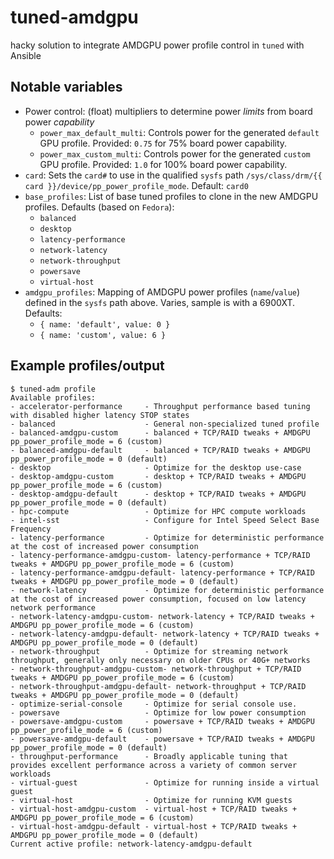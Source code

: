 # tuned-amdgpu

hacky solution to integrate AMDGPU power profile control in `tuned` with Ansible

## Notable variables
 - Power control: (float) multipliers to determine power _limits_ from board power _capability_
   - `power_max_default_multi`: Controls power for the generated `default` GPU profile.  Provided: `0.75` for 75% board power capability.
   - `power_max_custom_multi`: Controls power for the generated `custom` GPU profile.  Provided: `1.0` for 100% board power capability.
 - `card`: Sets the `card#` to use in the qualified `sysfs` path `/sys/class/drm/{{ card }}/device/pp_power_profile_mode`.  Default: `card0`
 - `base_profiles`: List of base tuned profiles to clone in the new AMDGPU profiles.  Defaults (based on `Fedora`):
   - `balanced`
   - `desktop`
   - `latency-performance`
   - `network-latency`
   - `network-throughput`
   - `powersave`
   - `virtual-host`
 - `amdgpu_profiles`: Mapping of AMDGPU power profiles (`name`/`value`) defined in the `sysfs` path above.  Varies, sample is with a 6900XT.  Defaults:
   - `{ name: 'default', value: 0 }`
   - `{ name: 'custom', value: 6 }`

## Example profiles/output
```
$ tuned-adm profile
Available profiles:
- accelerator-performance     - Throughput performance based tuning with disabled higher latency STOP states
- balanced                    - General non-specialized tuned profile
- balanced-amdgpu-custom      - balanced + TCP/RAID tweaks + AMDGPU pp_power_profile_mode = 6 (custom)
- balanced-amdgpu-default     - balanced + TCP/RAID tweaks + AMDGPU pp_power_profile_mode = 0 (default)
- desktop                     - Optimize for the desktop use-case
- desktop-amdgpu-custom       - desktop + TCP/RAID tweaks + AMDGPU pp_power_profile_mode = 6 (custom)
- desktop-amdgpu-default      - desktop + TCP/RAID tweaks + AMDGPU pp_power_profile_mode = 0 (default)
- hpc-compute                 - Optimize for HPC compute workloads
- intel-sst                   - Configure for Intel Speed Select Base Frequency
- latency-performance         - Optimize for deterministic performance at the cost of increased power consumption
- latency-performance-amdgpu-custom- latency-performance + TCP/RAID tweaks + AMDGPU pp_power_profile_mode = 6 (custom)
- latency-performance-amdgpu-default- latency-performance + TCP/RAID tweaks + AMDGPU pp_power_profile_mode = 0 (default)
- network-latency             - Optimize for deterministic performance at the cost of increased power consumption, focused on low latency network performance
- network-latency-amdgpu-custom- network-latency + TCP/RAID tweaks + AMDGPU pp_power_profile_mode = 6 (custom)
- network-latency-amdgpu-default- network-latency + TCP/RAID tweaks + AMDGPU pp_power_profile_mode = 0 (default)
- network-throughput          - Optimize for streaming network throughput, generally only necessary on older CPUs or 40G+ networks
- network-throughput-amdgpu-custom- network-throughput + TCP/RAID tweaks + AMDGPU pp_power_profile_mode = 6 (custom)
- network-throughput-amdgpu-default- network-throughput + TCP/RAID tweaks + AMDGPU pp_power_profile_mode = 0 (default)
- optimize-serial-console     - Optimize for serial console use.
- powersave                   - Optimize for low power consumption
- powersave-amdgpu-custom     - powersave + TCP/RAID tweaks + AMDGPU pp_power_profile_mode = 6 (custom)
- powersave-amdgpu-default    - powersave + TCP/RAID tweaks + AMDGPU pp_power_profile_mode = 0 (default)
- throughput-performance      - Broadly applicable tuning that provides excellent performance across a variety of common server workloads
- virtual-guest               - Optimize for running inside a virtual guest
- virtual-host                - Optimize for running KVM guests
- virtual-host-amdgpu-custom  - virtual-host + TCP/RAID tweaks + AMDGPU pp_power_profile_mode = 6 (custom)
- virtual-host-amdgpu-default - virtual-host + TCP/RAID tweaks + AMDGPU pp_power_profile_mode = 0 (default)
Current active profile: network-latency-amdgpu-default
```
